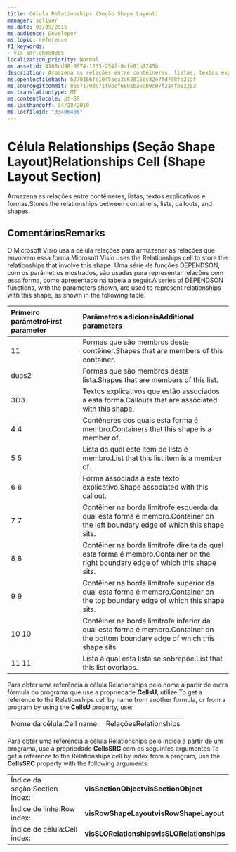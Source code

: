 ```yaml
---
title: Célula Relationships (Seção Shape Layout)
manager: soliver
ms.date: 03/09/2015
ms.audience: Developer
ms.topic: reference
f1_keywords:
- vis_sdr.chm80005
localization_priority: Normal
ms.assetid: 4168cd98-9674-1233-254f-0afe81b7245b
description: Armazena as relações entre contêineres, listas, textos explicativos e formas.
ms.openlocfilehash: b270366fe1045aea3d628150c82e7fd798fa21df
ms.sourcegitcommit: 8657170d071f9bcf680aba50b9c07f2a4fb82283
ms.translationtype: MT
ms.contentlocale: pt-BR
ms.lasthandoff: 04/28/2019
ms.locfileid: "33406406"
---
```

# <a name="relationships-cell-shape-layout-section"></a><span data-ttu-id="b22c2-103">Célula Relationships (Seção Shape Layout)</span><span class="sxs-lookup"><span data-stu-id="b22c2-103">Relationships Cell (Shape Layout Section)</span></span>

<span data-ttu-id="b22c2-104">Armazena as relações entre contêineres, listas, textos explicativos e formas.</span><span class="sxs-lookup"><span data-stu-id="b22c2-104">Stores the relationships between containers, lists, callouts, and shapes.</span></span> 
  
## <a name="remarks"></a><span data-ttu-id="b22c2-105">Comentários</span><span class="sxs-lookup"><span data-stu-id="b22c2-105">Remarks</span></span>

 <span data-ttu-id="b22c2-106">O Microsoft Visio usa a célula relações para armazenar as relações que envolvem essa forma.</span><span class="sxs-lookup"><span data-stu-id="b22c2-106">Microsoft Visio uses the Relationships cell to store the relationships that involve this shape.</span></span> <span data-ttu-id="b22c2-107">Uma série de funções DEPENDSON, com os parâmetros mostrados, são usadas para representar relações com essa forma, como apresentado na tabela a seguir.</span><span class="sxs-lookup"><span data-stu-id="b22c2-107">A series of DEPENDSON functions, with the parameters shown, are used to represent relationships with this shape, as shown in the following table.</span></span> 
  
|<span data-ttu-id="b22c2-108">**Primeiro parâmetro**</span><span class="sxs-lookup"><span data-stu-id="b22c2-108">**First parameter**</span></span>|<span data-ttu-id="b22c2-109">**Parâmetros adicionais**</span><span class="sxs-lookup"><span data-stu-id="b22c2-109">**Additional parameters**</span></span>|
|:-----|:-----|
|<span data-ttu-id="b22c2-110">1</span><span class="sxs-lookup"><span data-stu-id="b22c2-110">1</span></span>  <br/> |<span data-ttu-id="b22c2-111">Formas que são membros deste contêiner.</span><span class="sxs-lookup"><span data-stu-id="b22c2-111">Shapes that are members of this container.</span></span>  <br/> |
|<span data-ttu-id="b22c2-112">duas</span><span class="sxs-lookup"><span data-stu-id="b22c2-112">2</span></span>  <br/> |<span data-ttu-id="b22c2-113">Formas que são membros desta lista.</span><span class="sxs-lookup"><span data-stu-id="b22c2-113">Shapes that are members of this list.</span></span>  <br/> |
|<span data-ttu-id="b22c2-114">3D</span><span class="sxs-lookup"><span data-stu-id="b22c2-114">3</span></span>  <br/> |<span data-ttu-id="b22c2-115">Textos explicativos que estão associados a esta forma.</span><span class="sxs-lookup"><span data-stu-id="b22c2-115">Callouts that are associated with this shape.</span></span>  <br/> |
|<span data-ttu-id="b22c2-116">4 </span><span class="sxs-lookup"><span data-stu-id="b22c2-116">4</span></span>  <br/> |<span data-ttu-id="b22c2-117">Contêneres dos quais esta forma é membro.</span><span class="sxs-lookup"><span data-stu-id="b22c2-117">Containers that this shape is a member of.</span></span>  <br/> |
|<span data-ttu-id="b22c2-118">5 </span><span class="sxs-lookup"><span data-stu-id="b22c2-118">5</span></span>  <br/> |<span data-ttu-id="b22c2-119">Lista da qual este item de lista é membro.</span><span class="sxs-lookup"><span data-stu-id="b22c2-119">List that this list item is a member of.</span></span>  <br/> |
|<span data-ttu-id="b22c2-120">6 </span><span class="sxs-lookup"><span data-stu-id="b22c2-120">6</span></span>  <br/> |<span data-ttu-id="b22c2-121">Forma associada a este texto explicativo.</span><span class="sxs-lookup"><span data-stu-id="b22c2-121">Shape associated with this callout.</span></span>  <br/> |
|<span data-ttu-id="b22c2-122">7 </span><span class="sxs-lookup"><span data-stu-id="b22c2-122">7</span></span>  <br/> |<span data-ttu-id="b22c2-123">Contêiner na borda limítrofe esquerda da qual esta forma é membro.</span><span class="sxs-lookup"><span data-stu-id="b22c2-123">Container on the left boundary edge of which this shape sits.</span></span>  <br/> |
|<span data-ttu-id="b22c2-124">8 </span><span class="sxs-lookup"><span data-stu-id="b22c2-124">8</span></span>  <br/> |<span data-ttu-id="b22c2-125">Contêiner na borda limítrofe direita da qual esta forma é membro.</span><span class="sxs-lookup"><span data-stu-id="b22c2-125">Container on the right boundary edge of which this shape sits.</span></span>  <br/> |
|<span data-ttu-id="b22c2-126">9 </span><span class="sxs-lookup"><span data-stu-id="b22c2-126">9</span></span>  <br/> |<span data-ttu-id="b22c2-127">Contêiner na borda limítrofe superior da qual esta forma é membro.</span><span class="sxs-lookup"><span data-stu-id="b22c2-127">Container on the top boundary edge of which this shape sits.</span></span>  <br/> |
|<span data-ttu-id="b22c2-128">10 </span><span class="sxs-lookup"><span data-stu-id="b22c2-128">10</span></span>  <br/> |<span data-ttu-id="b22c2-129">Contêiner na borda limítrofe inferior da qual esta forma é membro.</span><span class="sxs-lookup"><span data-stu-id="b22c2-129">Container on the bottom boundary edge of which this shape sits.</span></span>  <br/> |
|<span data-ttu-id="b22c2-130">11 </span><span class="sxs-lookup"><span data-stu-id="b22c2-130">11</span></span>  <br/> |<span data-ttu-id="b22c2-131">Lista à qual esta lista se sobrepõe.</span><span class="sxs-lookup"><span data-stu-id="b22c2-131">List that this list overlaps.</span></span>  <br/> |
   
<span data-ttu-id="b22c2-132">Para obter uma referência à célula Relationships pelo nome a partir de outra fórmula ou programa que use a propriedade **CellsU**, utilize:</span><span class="sxs-lookup"><span data-stu-id="b22c2-132">To get a reference to the Relationships cell by name from another formula, or from a program by using the **CellsU** property, use:</span></span> 
  
|||
|:-----|:-----|
|<span data-ttu-id="b22c2-133">Nome da célula:</span><span class="sxs-lookup"><span data-stu-id="b22c2-133">Cell name:</span></span>  <br/> |<span data-ttu-id="b22c2-134">Relações</span><span class="sxs-lookup"><span data-stu-id="b22c2-134">Relationships</span></span>  <br/> |
   
<span data-ttu-id="b22c2-135">Para obter uma referência à célula Relationships pelo índice a partir de um programa, use a propriedade **CellsSRC** com os seguintes argumentos:</span><span class="sxs-lookup"><span data-stu-id="b22c2-135">To get a reference to the Relationships cell by index from a program, use the **CellsSRC** property with the following arguments:</span></span> 
  
|||
|:-----|:-----|
|<span data-ttu-id="b22c2-136">Índice da seção:</span><span class="sxs-lookup"><span data-stu-id="b22c2-136">Section index:</span></span>  <br/> |<span data-ttu-id="b22c2-137">**visSectionObject**</span><span class="sxs-lookup"><span data-stu-id="b22c2-137">**visSectionObject**</span></span> <br/> |
|<span data-ttu-id="b22c2-138">Índice de linha:</span><span class="sxs-lookup"><span data-stu-id="b22c2-138">Row index:</span></span>  <br/> |<span data-ttu-id="b22c2-139">**visRowShapeLayout**</span><span class="sxs-lookup"><span data-stu-id="b22c2-139">**visRowShapeLayout**</span></span> <br/> |
|<span data-ttu-id="b22c2-140">Índice de célula:</span><span class="sxs-lookup"><span data-stu-id="b22c2-140">Cell index:</span></span>  <br/> |<span data-ttu-id="b22c2-141">**visSLORelationships**</span><span class="sxs-lookup"><span data-stu-id="b22c2-141">**visSLORelationships**</span></span> <br/> |
   

